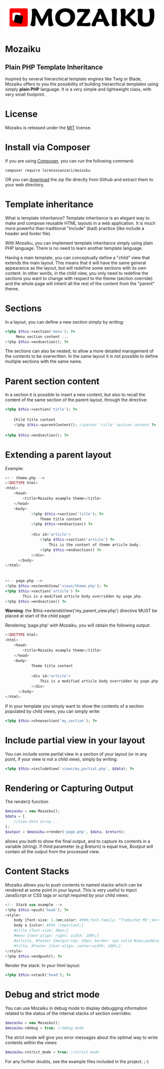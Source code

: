 ![Mozaiku logo](logo.svg)

# Mozaiku
## Plain PHP Template Inheritance

Inspired by several hierarchical template engines like Twig or Blade, 
Mozaiku offers to you the possibility of building hierarchical templates using simply **plain PHP** language.
It is a very simple and lightweight class, with very small footprint.

# License

Mozaiku is released under the [MIT](https://opensource.org/licenses/MIT) license.

# Install via Composer
If you are using [Composer](https://getcomposer.org/), you can run the following command:
```
composer require lorenzosanzari/mozaiku
```
OR you can [download](https://github.com/lorenzosanzari/mozaiku/archive/master.zip) the zip file directly from Github and extract them to your web directory.


# Template inheritance

What is template inheritance?
Template inheritance is an elegant way to make and compose reusable HTML layouts in a web application. 
It is much more powerful than traditional "include" (bad) practice (like include a header and footer file).

With Mozaiku, you can implement template inheritance simply using plain PHP language.
There is no need to learn another template language.

Having a main template, you can conceptually define a "child" view that extends the main layout.
This means that it will have the same general appearance as the layout, but will redefine some sections with its own content.
In other words, in the child view, you only need to redefine the sections you want to change with respect to the theme (section override) and the whole page will inherit all the rest of the content from the "parent" theme.

# Sections
In a layout, you can define a new section simply by writing:

```php
<?php $this->section('menu'); ?>
     Menu section content ...
<?php $this->endsection(); ?>
```

The sections can also be nested, to allow a more detailed management of the contents to be overwritten.
In the same layout it is not possible to define multiple sections with the same name.

# Parent section content
In a section it is possible to insert a new content, but also to recall the content of the same section of the parent layout, through the directive:

```php
<?php $this->section('title'); ?>

    Child title content
    <?php $this->parentContent(); //parent 'title' section content ?>

<?php $this->endsection(); ?>
```

# Extending a parent layout

Example:
```php
<!-- theme.php -->
<!DOCTYPE html>
<html>
    <head>
        <title>Mozaiku example theme</title>
    </head>
    <body>
            <?php $this->section('title'); ?>
                Theme title content
            <?php $this->endsection() ?>
            
            <div id='article'>
                <?php $this->section('article') ?>
                	This is the content of theme article body.
                <?php $this->endsection() ?>
            </div>
      </body>
</html>


<!-- page.php -->
<?php $this->extendsView('views/theme.php'); ?>
<?php $this->section('article') ?>
    	This is a modified article body overridden by page.php.
<?php $this->endsection() ?>
```

**Warning**: the $this->extendsView('my_parent_view.php') directive MUST be placed at start of the child page!

Rendering 'page.php' with Mozaiku, you will obtain the following output:

```php
<!DOCTYPE html>
<html>
    <head>
        <title>Mozaiku example theme</title>
    </head>
    <body>
            Theme title content
                       
            <div id='article'>
                This is a modified article body overridden by page.php.
            </div>
      </body>
</html>
```

If in your template you simply want to show the contents of a section 
populated by child views, you can simply write:

```php
<?php $this->showsection('my_section'); ?>
```

# Include partial view in your layout
You can include some partial view in a section of your layout (or in any point, if your view is not a child view),
simply by writing:

```php
<?php $this->includeView('views/my_partial.php', $data); ?>
```


# Rendering or Capturing Output

The render() function

```php
$mozaiku = new Mozaiku();
$data = [
	//view data array...
];
$output = $mozaiku->render('page.php', $data, $return);
```

allows you both to show the final output, and to capture its contents in a variable (string).
If third parameter (e.g $return) is equal true, $output will contain all the output from the processed view.

# Content Stacks
Mozaiku allows you to push contents to named stacks which can be rendered 
at some point in your layout. 
This is very useful to inject JavaScript or CSS tags or script required by your child views:

```php
<!-- Stack use example -->
<?php $this->push('head'); ?>
<style>
    body {font-size: 1.3em;color: #999;font-family: "Trebuchet MS",Verdana,Arial,sans-serif;}
    body a {color: #595 !important;}
    #title {font-size: 36px;}
    #menu {text-align: right; width: 100%;}
    #article, #footer {margin-top: 35px; border: 1px solid #aaa;padding: 15px 25px 15px 25px;}
    #title, #footer {text-align: center;width: 100%;}
</style>
<?php $this->endpush(); ?>
```

Render the stack:
In your html layout:

```php
<?php $this->stack('head'); ?>
```

# Debug and strict mode
You can use Mozaiku in debug mode to display debugging information 
related to the status of the internal stacks of section overrides:
```php
$mozaiku = new Mozaiku();
$mozaiku->debug = true; //debug mode
```
The strict mode will give you error messages about the optimal way to write
contents within the views:
```php
$mozaiku->strict_mode = true; //strict mode 
```
For any further doubts, see the example files included in the project. ;-)






